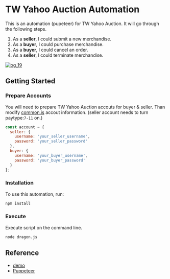 # TW Yahoo Auction Automation

This is an automation (pupeteer) for TW Yahoo Auction. It will go through the following steps.

1. As a **seller**, I could submit a new merchandise.
2. As a **buyer**, I could purchase merchandise.
3. As a **buyer**, I could cancel an order.
4. As a **seller**, I could terminate merchandise.

[![og_19](https://user-images.githubusercontent.com/10822546/149465481-03046d6e-2b99-42fe-937a-baacdb258a66.png)](https://www.youtube.com/watch?v=9GFPPKpQYbg)

## Getting Started

### Prepare Accounts

You will need to prepare TW Yahoo Auction accouts for buyer & seller. Than modify [common.js](https://github.com/meistudioli/yahoo-auction-automation/blob/main/common.js#L1-L10) accout information. (seller account needs to turn paytype:`7-11` on.)

```javascript
const account = {
  seller: {
    username: 'your_seller_username',
    password: 'your_seller_password'
  },
  buyer: {
    username: 'your_buyer_username',
    password: 'your_buyer_password'
  }
};
```

### Installation

To use this automation, run:
```bash
npm install
```

### Execute

Execute script on the command line.
```bash
node dragon.js
```

## Reference
- [demo](https://www.youtube.com/watch?v=9GFPPKpQYbg)
- [Puppeteer](https://github.com/puppeteer/puppeteer)

